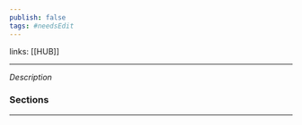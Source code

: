 ```yaml
---
publish: false
tags: #needsEdit 
---
```


links: [[HUB]]

---
*Description*
    
### Sections
    
---

